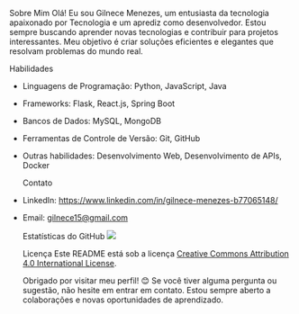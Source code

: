    Sobre Mim
Olá! Eu sou Gilnece Menezes, um entusiasta da tecnologia apaixonado por Tecnologia e um aprediz como desenvolvedor. Estou sempre buscando aprender novas tecnologias e contribuir para projetos interessantes. Meu objetivo é criar soluções eficientes e elegantes que resolvam problemas do mundo real.

   Habilidades
- Linguagens de Programação: Python, JavaScript, Java
- Frameworks: Flask, React.js, Spring Boot
- Bancos de Dados: MySQL, MongoDB
- Ferramentas de Controle de Versão: Git, GitHub
- Outras habilidades: Desenvolvimento Web, Desenvolvimento de APIs, Docker


   Contato
- LinkedIn: https://www.linkedin.com/in/gilnece-menezes-b77065148/
- Email: gilnece15@gmail.com

   Estatísticas do GitHub
[![ ](https://github-readme-stats.vercel.app/api?username=Gilnece)](https://github.com/Gilnece/github-readme-stats)

   Licença
Este README está sob a licença [Creative Commons Attribution 4.0 International License](https://creativecommons.org/licenses/by/4.0/).

   Obrigado por visitar meu perfil! 😊
Se você tiver alguma pergunta ou sugestão, não hesite em entrar em contato. Estou sempre aberto a colaborações e novas oportunidades de aprendizado.
